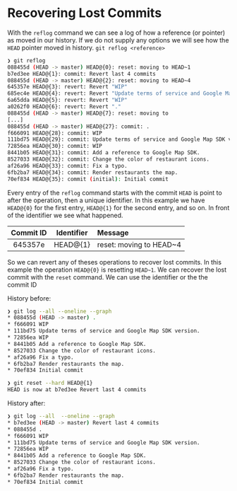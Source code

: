 # Recovering Lost Commits

With the `reflog` command we can see a log of how a reference (or pointer) as moved in our history. If we do not supply any options we will see how the `HEAD` pointer moved in history. `git reflog <reference>`

```bash
❯ git reflog
088455d (HEAD -> master) HEAD@{0}: reset: moving to HEAD~1
b7ed3ee HEAD@{1}: commit: Revert last 4 commits
088455d (HEAD -> master) HEAD@{2}: reset: moving to HEAD~4
645357e HEAD@{3}: revert: Revert "WIP"
685ec4e HEAD@{4}: revert: Revert "Update terms of service and Google Map SDK version."
6a65dda HEAD@{5}: revert: Revert "WIP"
a0262f0 HEAD@{6}: revert: Revert "."
088455d (HEAD -> master) HEAD@{7}: reset: moving to
[...]
088455d (HEAD -> master) HEAD@{27}: commit: .
f666091 HEAD@{28}: commit: WIP
111bd75 HEAD@{29}: commit: Update terms of service and Google Map SDK version.
72856ea HEAD@{30}: commit: WIP
8441b05 HEAD@{31}: commit: Add a reference to Google Map SDK.
8527033 HEAD@{32}: commit: Change the color of restaurant icons.
af26a96 HEAD@{33}: commit: Fix a typo.
6fb2ba7 HEAD@{34}: commit: Render restaurants the map.
70ef834 HEAD@{35}: commit (initial): Initial commit
```

Every entry of the `reflog` command starts with the commit `HEAD` is point to after the operation, then a unique identifier. In this example we have `HEAD@{0}` for the first entry, `HEAD@{1}` for the second entry, and so on. In front of the identifier we see what happened.

| Commit ID | Identifier | Message                 |
| :-------: | :--------: | :---------------------- |
|  645357e  |  HEAD@{1}  | reset: moving to HEAD~4 |

So we can revert any of theses operations to recover lost commits. In this example the operation `HEAD@{0}` is resetting `HEAD~1`. We can recover the lost commit with the `reset` command. We can use the identifier or the the commit ID

History before:

```bash
❯ git log --all --oneline --graph
* 088455d (HEAD -> master) .
* f666091 WIP
* 111bd75 Update terms of service and Google Map SDK version.
* 72856ea WIP
* 8441b05 Add a reference to Google Map SDK.
* 8527033 Change the color of restaurant icons.
* af26a96 Fix a typo.
* 6fb2ba7 Render restaurants the map.
* 70ef834 Initial commit
```

```bash
❯ git reset --hard HEAD@{1}
HEAD is now at b7ed3ee Revert last 4 commits
```

History after:

```bash
❯ git log --all  --oneline --graph
* b7ed3ee (HEAD -> master) Revert last 4 commits
* 088455d .
* f666091 WIP
* 111bd75 Update terms of service and Google Map SDK version.
* 72856ea WIP
* 8441b05 Add a reference to Google Map SDK.
* 8527033 Change the color of restaurant icons.
* af26a96 Fix a typo.
* 6fb2ba7 Render restaurants the map.
* 70ef834 Initial commit
```
